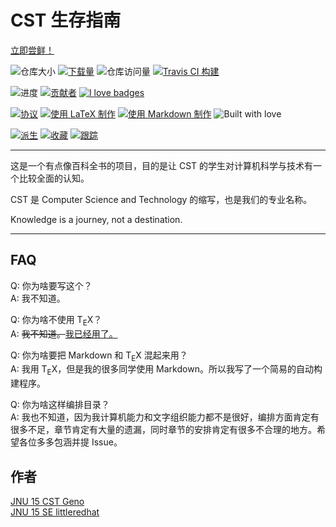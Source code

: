 # CST 生存指南

[立即尝鲜！](https://cstgit.github.io/CST-Live-Guide/book.pdf)

![仓库大小](https://img.shields.io/github/repo-size/CSTGit/CST-Live-Guide.svg) [![下载量](https://img.shields.io/github/downloads/CSTGit/CST-Live-Guide/total.svg)](https://github.com/CSTGit/CST-Live-Guide/releases) ![仓库访问量](http://hits.dwyl.com/CSTGit/CST-Live-Guide.svg) [![Travis CI 构建](https://api.travis-ci.org/CSTGit/CST-Live-Guide.svg?branch=master)](https://travis-ci.org/CSTGit/CST-Live-Guide)

![进度](https://img.shields.io/badge/progress-0%25-lightgrey.svg) [![贡献者](https://img.shields.io/github/contributors/CSTGit/CST-Live-Guide.svg)](https://github.com/CSTGit/CST-Live-Guide/graphs/contributors) [![I love badges](https://img.shields.io/badge/I%20Love-Badges-green.svg)](https://shields.io)

[![协议](https://img.shields.io/github/license/CSTGit/CST-Live-Guide.svg)](https://github.com/CSTGit/CST-Live-Guide/blob/master/LICENSE.md) [![使用 LaTeX 制作](https://img.shields.io/badge/made%20with-LaTeX-brightgreen.svg)](https://github.com/CSTGit/CST-Live-Guide/search?l=tex) [![使用 Markdown 制作](https://img.shields.io/badge/made%20with-Markdown-brightgreen.svg)](https://github.com/CSTGit/CST-Live-Guide/search?l=Markdown) ![Built with love](https://img.shields.io/badge/built%20with-love-pink.svg)

[![派生](https://img.shields.io/github/forks/CSTGit/CST-Live-Guide.svg?style=social)](https://github.com/CSTGit/CST-Live-Guide/network/members) [![收藏](https://img.shields.io/github/stars/CSTGit/CST-Live-Guide.svg?style=social)](https://github.com/CSTGit/CST-Live-Guide/stargazers) [![跟踪](https://img.shields.io/github/watchers/CSTGit/CST-Live-Guide.svg?style=social)](https://github.com/CSTGit/CST-Live-Guide/watchers)

---

这是一个有点像百科全书的项目，目的是让 CST 的学生对计算机科学与技术有一个比较全面的认知。

CST 是 Computer Science and Technology 的缩写，也是我们的专业名称。

Knowledge is a journey, not a destination.

---

## FAQ

Q: 你为啥要写这个？  
A: 我不知道。

Q: 你为啥不使用 T<sub>E</sub>X？  
A: <del>我不知道。</del><ins>我已经用了。</ins>

Q: 你为啥要把 Markdown 和 T<sub>E</sub>X 混起来用？  
A: 我用 T<sub>E</sub>X，但是我的很多同学使用 Markdown。所以我写了一个简易的自动构建程序。

Q: 你为啥这样编排目录？  
A: 我也不知道，因为我计算机能力和文字组织能力都不是很好，编排方面肯定有很多不足，章节肯定有大量的遗漏，同时章节的安排肯定有很多不合理的地方。希望各位多多包涵并提 Issue。

## 作者

[JNU 15 CST Geno](https://github.com/geno1024)  
[JNU 15 SE littleredhat](https://github.com/littleredhat1997)
